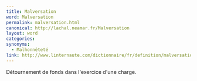 ```yaml
---
title: Malversation
word: Malversation
permalink: malversation.html
canonical: http://lachal.neamar.fr/Malversation
layout: word
categories:
synonyms:
  - Malhonnêteté
link: http://www.linternaute.com/dictionnaire/fr/definition/malversation/
---
```


Détournement de fonds dans l'exercice d'une charge.

